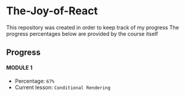 # The-Joy-of-React

This repository was created in order to keep track of my progress
The progress percentages below are provided by the course itself

## Progress

#### MODULE 1

- Percentage: ```67%```
- Current lesson: ```Conditional Rendering```